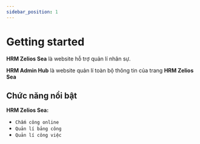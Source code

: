 ```yaml
---
sidebar_position: 1
---
```


# Getting started

**HRM Zelios Sea** là website hỗ trợ quản lí nhân sự.

**HRM Admin Hub** là website quản lí toàn bộ thông tin của trang **HRM Zelios Sea**

## Chức năng nổi bật

 **HRM Zelios Sea:**

- `Chấm công online`
- `Quản lí bảng công`
- `Quản lí công việc`

